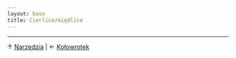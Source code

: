 ```yaml
---
layout: base
title: Cierlice/międlice
---
```




---

↑ [Narzędzia](/narzedzia/) | ← [Kołowrotek](/narzedzia/kolowrotek/)